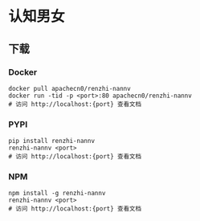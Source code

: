 # 认知男女

## 下载

### Docker

```
docker pull apachecn0/renzhi-nannv
docker run -tid -p <port>:80 apachecn0/renzhi-nannv
# 访问 http://localhost:{port} 查看文档
```

### PYPI

```
pip install renzhi-nannv
renzhi-nannv <port>
# 访问 http://localhost:{port} 查看文档
```

### NPM

```
npm install -g renzhi-nannv
renzhi-nannv <port>
# 访问 http://localhost:{port} 查看文档
```